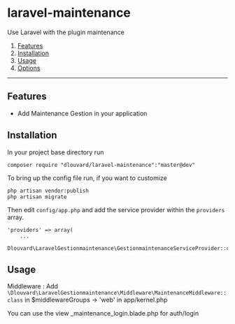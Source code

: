 # laravel-maintenance
Use Laravel with the plugin maintenance

1. [Features](#features)
2. [Installation](#installation)
3. [Usage](#usage)
4. [Options](#options)

----

<a id="features"></a>
## Features
- Add Maintenance Gestion in your application

<a id="installation"></a>
## Installation

In your project base directory run

	composer require "dlouvard/laravel-maintenance":"master@dev"
	
To bring up the config file run, if you want to customize

	php artisan vendor:publish
	php artisan migrate
	
Then edit `config/app.php` and add the service provider within the `providers` array.

	'providers' => array(
		...
		Dlouvard\LaravelGestionmaintenance\GestionmaintenanceServiceProvider::class,

<a id="usage"></a>
## Usage
Middleware : 
Add `\Dlouvard\LaravelGestionmaintenance\Middleware\MaintenanceMiddleware::class` in $middlewareGroups -> 'web' in app/kernel.php

You can use the view _maintenance_login.blade.php for auth/login





